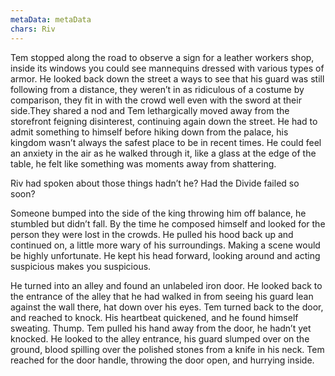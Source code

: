 ```yaml
---
metaData: metaData
chars: Riv
---
```


Tem stopped along the road to observe a sign for a leather workers shop, inside its windows you could see mannequins dressed with various types of armor. He looked back down the street a ways to see that his guard was still following from a distance, they weren’t in as ridiculous of a costume by comparison, they fit in with the crowd well even with the sword at their side.They shared a nod and Tem lethargically moved away from the storefront feigning disinterest, continuing again down the street. He had to admit something to himself before hiking down from the palace, his kingdom wasn’t always the safest place to be in recent times. He could feel an anxiety in the air as he walked through it, like a glass at the edge of the table, he felt like something was moments away from shattering. 

Riv had spoken about those things hadn’t he? Had the Divide failed so soon? 

Someone bumped into the side of the king throwing him off balance, he stumbled but didn’t fall. By the time he composed himself and looked for the person they were lost in the crowds. He pulled his hood back up and continued on, a little more wary of his surroundings. Making a scene would be highly unfortunate. He kept his head forward, looking around and acting suspicious makes you suspicious. 

He turned into an alley and found an unlabeled iron door. He looked back to the entrance of the alley that he had walked in from seeing his guard lean against the wall there, hat down over his eyes. Tem turned back to the door, and reached to knock. His heartbeat quickened, and he found himself sweating. Thump. Tem pulled his hand away from the door, he hadn’t yet knocked. He looked to the alley entrance, his guard slumped over on the ground, blood spilling over the polished stones from a knife in his neck. Tem reached for the door handle, throwing the door open, and hurrying inside.